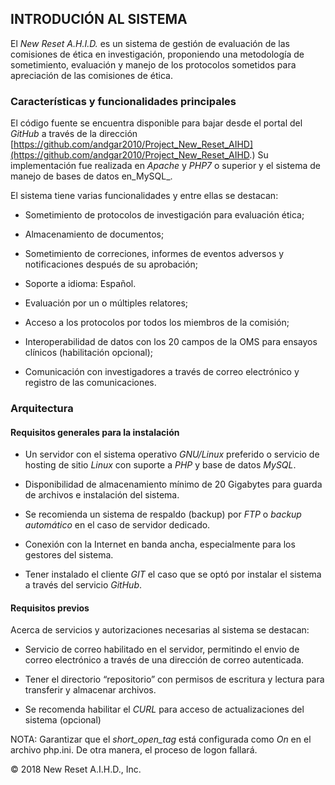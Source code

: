 ## INTRODUCIÓN AL SISTEMA

El _New Reset A.H.I.D._ es un sistema de gestión de evaluación de las comisiones de ética en investigación, proponiendo una metodología de sometimiento, evaluación y manejo de los protocolos sometidos para apreciación de las comisiones de ética.

### Características y funcionalidades principales

El código fuente se encuentra disponible para bajar desde el portal del *GitHub* a través de la dirección [https://github.com/andgar2010/Project_New_Reset_AIHD](https://github.com/andgar2010/Project_New_Reset_AIHD.) Su implementación fue realizada en *Apache* y *PHP7* o superior y el sistema de manejo de bases de datos en\_MySQL_.

El sistema tiene varias funcionalidades y entre ellas se destacan:

* Sometimiento de protocolos de investigación para evaluación ética;
* Almacenamiento de documentos;
* Sometimiento de correciones, informes de eventos adversos y notificaciones después de su aprobación;
* Soporte a idioma: Español.

* Evaluación por un o múltiples relatores;
* Acceso a los protocolos por todos los miembros de la comisión;
* Interoperabilidad de datos con los 20 campos de la OMS para ensayos clínicos \(habilitación opcional\);
* Comunicación con investigadores a través de correo electrónico y registro de las comunicaciones.

### Arquitectura

#### Requisitos generales para la instalación

* Un servidor con el sistema operativo *GNU/Linux* preferido o servicio de hosting de sitio *Linux* con suporte a *PHP* y base de datos *MySQL*.

* Disponibilidad de almacenamiento mínimo de 20 Gigabytes para guarda de archivos e instalación del sistema.

* Se recomienda un sistema de respaldo \(backup\) por *FTP* o *backup automático* en el caso de servidor dedicado.

* Conexión con la Internet en banda ancha, especialmente para los gestores del sistema.

* Tener instalado el cliente *GIT* el caso que se optó por instalar el sistema a través del servicio *GitHub*.

#### Requisitos previos

Acerca de servicios y autorizaciones necesarias al sistema se destacan:

* Servicio de correo habilitado en el servidor, permitindo el envio de correo electrónico a través de una dirección de correo autenticada.

* Tener el directorio “repositorio” con permisos de escritura y lectura para transferir y almacenar archivos.

* Se recomenda habilitar el *CURL* para acceso de actualizaciones del sistema \(opcional\)

NOTA: Garantizar que el *short\_open\_tag* está configurada como *On* en el archivo php.ini. De otra manera, el proceso de logon fallará.



© 2018 New Reset A.I.H.D., Inc.

